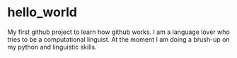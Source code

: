 # hello_world
My first github project to learn how github works.
I am a language lover who tries to be a computational linguist. At the moment I am doing a brush-up on my python and linguistic skills.  
